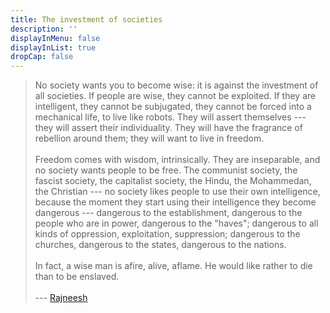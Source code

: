 ```yaml
---
title: The investment of societies
description: ''
displayInMenu: false 
displayInList: true
dropCap: false
---
```


> No society wants you to become wise: it is against the investment of all societies. If people are wise, they cannot be exploited. If they are intelligent, they cannot be subjugated, they cannot be forced into a mechanical life, to live like robots. They will assert themselves --- they will assert their individuality. They will have the fragrance of rebellion around them; they will want to live in freedom.   
> &nbsp;  
> Freedom comes with wisdom, intrinsically. They are inseparable, and no society wants people to be free. The communist society, the fascist society, the capitalist society, the Hindu, the Mohammedan, the Christian --- no society likes people to use their own intelligence, because the moment they start using their intelligence they become dangerous --- dangerous to the establishment, dangerous to the people who are in power, dangerous to the "haves"; dangerous to all kinds of oppression, exploitation, suppression; dangerous to the churches, dangerous to the states, dangerous to the nations.  
> &nbsp;  
> In fact, a wise man is afire, alive, aflame. He would like rather to die than to be enslaved.  
> &nbsp;  
> --- [Rajneesh](href="http://en.wikipedia.org/wiki/Rajneesh)

